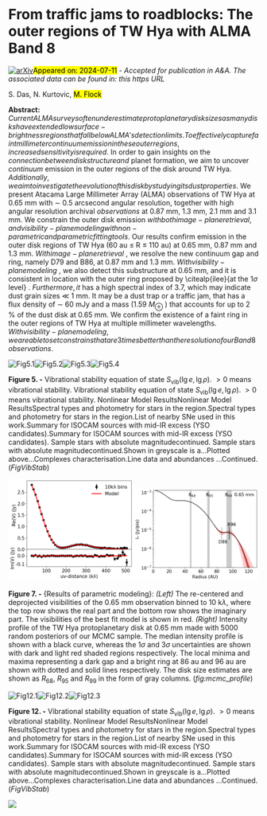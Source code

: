 <div class="macros" style="visibility:hidden;">
$\newcommand{\ensuremath}{}$
$\newcommand{\xspace}{}$
$\newcommand{\object}[1]{\texttt{#1}}$
$\newcommand{\farcs}{{.}''}$
$\newcommand{\farcm}{{.}'}$
$\newcommand{\arcsec}{''}$
$\newcommand{\arcmin}{'}$
$\newcommand{\ion}[2]{#1#2}$
$\newcommand{\textsc}[1]{\textrm{#1}}$
$\newcommand{\hl}[1]{\textrm{#1}}$
$\newcommand{\footnote}[1]{}$</div>



<div id="title">

# From traffic jams to roadblocks: The outer regions of TW Hya with ALMA Band 8

</div>
<div id="comments">

[![arXiv](https://img.shields.io/badge/arXiv-2407.07649-b31b1b.svg)](https://arxiv.org/abs/2407.07649)<mark>Appeared on: 2024-07-11</mark> -  _Accepted for publication in A&A. The associated data can be found in: this https URL_

</div>
<div id="authors">

S. Das, N. Kurtovic, <mark>M. Flock</mark>

</div>
<div id="abstract">

**Abstract:** ${Current ALMA surveys often underestimate protoplanetary disk sizes as many disks have extended low surface-brightness regions that fall below ALMA's detection limits. To effectively capture faint millimeter continuum emission in these outer regions, increased sensitivity is required.}$ In order to gain insights on the ${connection between disk structure and}$ planet formation, we aim to uncover ${continuum}$ emission in the outer regions of the disk around TW Hya. ${Additionally, we aim to investigate the evolution of this disk by studying its dust properties.}$ We present Atacama Large Millimeter Array (ALMA) observations of TW Hya at 0.65 mm with $\sim$ 0.5 arcsecond angular resolution, together with high angular resolution archival ${observations}$ at 0.87 mm, 1.3 mm, 2.1 mm and 3.1 mm. We constrain the outer disk emission ${with both image-plane retrieval, and visibility-plane modeling with non-parametric and parametric fitting tools.}$ Our results confirm emission in the outer disk regions of TW Hya (60 au $\leq$ R $\leq$ 110 au) at 0.65 mm, 0.87 mm and 1.3 mm. ${With image-plane retrieval}$ , we resolve the new continuum gap and ring, namely D79 and B86, at 0.87 mm and 1.3 mm. ${With visibility-plane modeling}$ , we also detect this substructure at 0.65 mm, and it is consistent in location with the outer ring proposed by \citealp{ilee}{at the 1$\sigma$ level} . ${Furthermore, it}$ has a high spectral index of 3.7, which may indicate dust grain sizes $\ll$ 1 mm. It may be a dust trap or a traffic jam, that has a flux density of $\sim$ 60 mJy and a mass (1.59 $M_\oplus$ ) that accounts for up to 2 \% of the dust disk at 0.65 mm. We confirm the existence of a faint ring in the outer regions of TW Hya at multiple millimeter wavelengths. ${With visibility-plane modeling, we are able to set constrains that are 3 times better than the resolution of our Band 8 observations.}$

</div>

<div id="div_fig1">

<img src="" alt="Fig5.1" width="25%"/><img src="" alt="Fig5.2" width="25%"/><img src="" alt="Fig5.3" width="25%"/><img src="" alt="Fig5.4" width="25%"/>

**Figure 5. -** Vibrational stability equation of state
               $S_{\mathrm{vib}}(\lg e, \lg \rho)$.
               $>0$ means vibrational stability.
              Vibrational stability equation of state
               $S_{\mathrm{vib}}(\lg e, \lg \rho)$.
               $>0$ means vibrational stability.
              Nonlinear Model ResultsNonlinear Model ResultsSpectral types and photometry for stars in the
  region.Spectral types and photometry for stars in the
  region.List of nearby SNe used in this work.Summary for ISOCAM sources with mid-IR excess
(YSO candidates).Summary for ISOCAM sources with mid-IR excess
(YSO candidates). Sample stars with absolute magnitudecontinued. Sample stars with absolute magnitudecontinued.Shown in greyscale is a...Plotted above...Complexes characterisation.Line data and abundances ...Continued. (*FigVibStab*)

</div>
<div id="div_fig2">

<img src="tmp_2407.07649/./UV_plot.png" alt="Fig7.1" width="50%"/><img src="tmp_2407.07649/./MCMC_Intensity_Profile.png" alt="Fig7.2" width="50%"/>

**Figure 7. -** {Results of parametric modeling}: _(Left)_ The re-centered and deprojected visibilities of the 0.65 mm observation binned to 10 k$\lambda$, where the top row shows the real part and the bottom row shows the imaginary part. The visibilities of the best fit model is shown in red. _(Right)_ Intensity profile of the TW Hya protoplanetary disk at 0.65 mm made with 5000 random posteriors of our MCMC sample. The median intensity profile is shown with a black curve, whereas the 1$\sigma$ and 3$\sigma$ uncertainties are shown with dark and light red shaded regions respectively. The local minima and maxima representing a dark gap and a bright ring at 86 au and 96 au are shown with dotted and solid lines respectively. The disk size estimates are shown as $R_{68}$, $R_{95}$ and $R_{99}$ in the form of gray columns. (*fig:mcmc_profile*)

</div>
<div id="div_fig3">

<img src="" alt="Fig12.1" width="33%"/><img src="" alt="Fig12.2" width="33%"/><img src="" alt="Fig12.3" width="33%"/>

**Figure 12. -** Vibrational stability equation of state
               $S_{\mathrm{vib}}(\lg e, \lg \rho)$.
               $>0$ means vibrational stability.
              Nonlinear Model ResultsNonlinear Model ResultsSpectral types and photometry for stars in the
  region.Spectral types and photometry for stars in the
  region.List of nearby SNe used in this work.Summary for ISOCAM sources with mid-IR excess
(YSO candidates).Summary for ISOCAM sources with mid-IR excess
(YSO candidates). Sample stars with absolute magnitudecontinued. Sample stars with absolute magnitudecontinued.Shown in greyscale is a...Plotted above...Complexes characterisation.Line data and abundances ...Continued. (*FigVibStab*)

</div><div id="qrcode"><img src=https://api.qrserver.com/v1/create-qr-code/?size=100x100&data="https://arxiv.org/abs/2407.07649"></div>